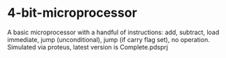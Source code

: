 # 4-bit-microprocessor
A basic microprocessor with a handful of instructions: add, subtract, load immediate, jump (unconditional), jump (if carry flag set), 
no operation.
Simulated via proteus, latest version is Complete.pdsprj
